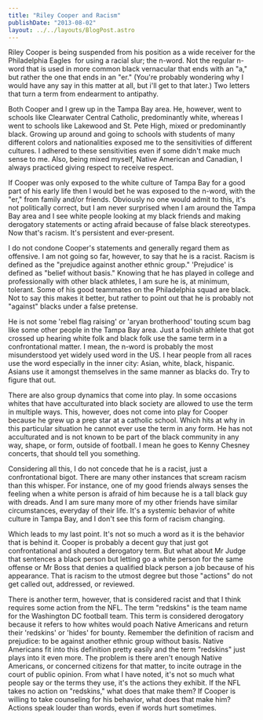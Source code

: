 ```yaml
---
title: "Riley Cooper and Racism"
publishDate: "2013-08-02"
layout: ../../layouts/BlogPost.astro
---
```


Riley Cooper is being suspended from his position as a wide receiver for the Philadelphia Eagles  [](http://www.youtube.com/watch?v=Ph0_8-LiCL0)for using a racial slur; the n-word. Not the regular n-word that is used in more common black vernacular that ends with an "a," but rather the one that ends in an "er." (You're probably wondering why I would have any say in this matter at all, but i'll get to that later.) Two letters that turn a term from endearment to antipathy.

Both Cooper and I grew up in the Tampa Bay area. He, however, went to schools like Clearwater Central Catholic, predominantly white, whereas I went to schools like Lakewood and St. Pete High, mixed or predominantly black. Growing up around and going to schools with students of many different colors and nationalities exposed me to the sensitivities of different cultures. I adhered to these sensitivities even if some didn't make much sense to me. Also, being mixed myself, Native American and Canadian, I always practiced giving respect to receive respect.

If Cooper was only exposed to the white culture of Tampa Bay for a good part of his early life then I would bet he was exposed to the n-word, with the "er," from family and/or friends. Obviously no one would admit to this, it's not politically correct, but I am never surprised when I am around the Tampa Bay area and I see white people looking at my black friends and making derogatory statements or acting afraid because of false black stereotypes. Now that's racism. It's persistent and ever-present.

I do not condone Cooper's statements and generally regard them as offensive. I am not going so far, however, to say that he is a racist. Racism is defined as the "prejudice against another ethnic group." 'Prejudice' is defined as "belief without basis." Knowing that he has played in college and professionally with other black athletes, I am sure he is, at minimum, tolerant. Some of his good teammates on the Philadelphia squad are black. Not to say this makes it better, but rather to point out that he is probably not "against" blacks under a false pretense.

He is not some 'rebel flag raising' or 'aryan brotherhood' touting scum bag like some other people in the Tampa Bay area. Just a foolish athlete that got crossed up hearing white folk and black folk use the same term in a confrontational matter. I mean, the n-word is probably the most misunderstood yet widely used word in the US. I hear people from all races use the word especially in the inner city: Asian, white, black, hispanic. Asians use it amongst themselves in the same manner as blacks do. Try to figure that out.

There are also group dynamics that come into play. In some occasions whites that have acculturated into black society are allowed to use the term in multiple ways. This, however, does not come into play for Cooper because he grew up a prep star at a catholic school. Which hits at why in this particular situation he cannot ever use the term in any form. He has not acculturated and is not known to be part of the black community in any way, shape, or form, outside of football. I mean he goes to Kenny Chesney concerts, that should tell you something.

Considering all this, I do not concede that he is a racist, just a confrontational bigot. There are many other instances that scream racism than this whisper. For instance, one of my good friends always senses the feeling when a white person is afraid of him because he is a tall black guy with dreads. And I am sure many more of my other friends have similar circumstances, everyday of their life. It's a systemic behavior of white culture in Tampa Bay, and I don't see this form of racism changing.

Which leads to my last point. It's not so much a word as it is the behavior that is behind it. Cooper is probably a decent guy that just got confrontational and shouted a derogatory term. But what about Mr Judge that sentences a black person but letting go a white person for the same offense or Mr Boss that denies a qualified black person a job because of his appearance. That is racism to the utmost degree but those "actions" do not get called out, addressed, or reviewed.

There is another term, however, that is considered racist and that I think requires some action from the NFL. The term "redskins" is the team name for the Washington DC football team. This term is considered derogatory because it refers to how whites would poach Native Americans and return their 'redskins' or 'hides' for bounty. Remember the definition of racism and prejudice: to be against another ethnic group without basis. Native Americans fit into this definition pretty easily and the term "redskins" just plays into it even more. The problem is there aren't enough Native Americans, or concerned citizens for that matter, to incite outrage in the court of public opinion. From what I have noted, it's not so much what people say or the terms they use, it's the actions they exhibit. If the NFL takes no action on "redskins," what does that make them? If Cooper is willing to take counseling for his behavior, what does that make him? Actions speak louder than words, even if words hurt sometimes.
